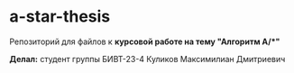 # a-star-thesis
Репозиторий для файлов к **курсовой работе на тему "Алгоритм A/*"**

**Делал:** студент группы БИВТ-23-4 Куликов Максимилиан Дмитриевич
